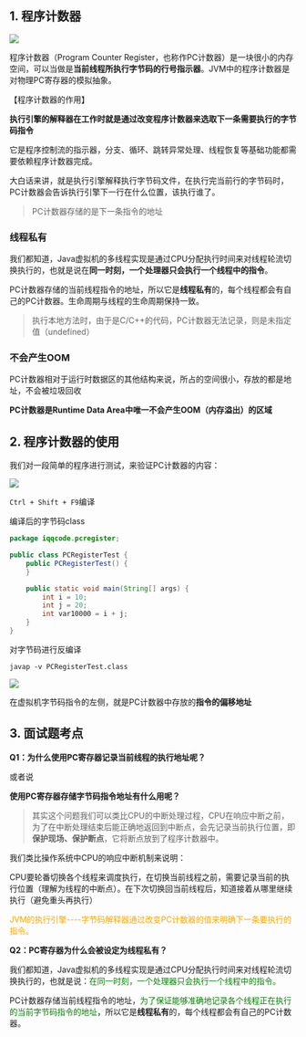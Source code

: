 ## 1. 程序计数器

![](https://iqqcode-blog.oss-cn-beijing.aliyuncs.com/img/20200625092209.png)

程序计数器（Program Counter Register，也称作PC计数器）是一块很小的内存空间，可以当做是**当前线程所执行字节码的行号指示器**。JVM中的程序计数器是对物理PC寄存器的模拟抽象。

【程序计数器的作用】

**执行引擎的解释器在工作时就是通过改变程序计数器来选取下一条需要执行的字节码指令**

它是程序控制流的指示器，分支、循环、跳转异常处理、线程恢复等基础功能都需要依赖程序计数器完成。

大白话来讲，就是执行引擎解释执行字节码文件，在执行完当前行的字节码时，PC计数器会告诉执行引擎下一行在什么位置，该执行谁了。

> PC计数器存储的是下一条指令的地址

### 线程私有

我们都知道，Java虚拟机的多线程实现是通过CPU分配执行时间来对线程轮流切换执行的，也就是说在**同一时刻，一个处理器只会执行一个线程中的指令**。

PC计数器存储的当前线程指令的地址，所以它是**线程私有**的，每个线程都会有自己的PC计数器。生命周期与线程的生命周期保持一致。

> 执行本地方法时，由于是C/C++的代码，PC计数器无法记录，则是未指定值（undefined）

### 不会产生OOM

PC计数器相对于运行时数据区的其他结构来说，所占的空间很小，存放的都是地址，不会被垃圾回收

**PC计数器是Runtime Data Area中唯一不会产生OOM（内存溢出）的区域**

## 2. 程序计数器的使用

我们对一段简单的程序进行测试，来验证PC计数器的内容：

![](https://iqqcode-blog.oss-cn-beijing.aliyuncs.com/img/20200625095715.png)

`Ctrl + Shift + F9`编译

编译后的字节码class

```java
package iqqcode.pcregister;

public class PCRegisterTest {
    public PCRegisterTest() {
    }

    public static void main(String[] args) {
        int i = 10;
        int j = 20;
        int var10000 = i + j;
    }
}
```

对字节码进行反编译

`javap -v PCRegisterTest.class`

![](https://iqqcode-blog.oss-cn-beijing.aliyuncs.com/img/20200625095043.png)

在虚拟机字节码指令的左侧，就是PC计数器中存放的**指令的偏移地址**

## 3. 面试题考点

**Q1：为什么使用PC寄存器记录当前线程的执行地址呢？**

或者说

**使用PC寄存器存储字节码指令地址有什么用呢？**

> 其实这个问题我们可以类比CPU的中断处理过程，CPU在响应中断之前，为了在中断处理结束后能正确地返回到中断点，会先记录当前执行位置，即**保护现场、保护断点**，它将断点放到了程序计数器中。

我们类比操作系统中CPU的响应中断机制来说明：

CPU要轮番切换各个线程来调度执行，在切换当前线程之前，需要记录当前的执行位置（理解为线程的中断点）。在下次切换回当前线程后，知道接着从哪里继续执行（避免重头再执行）

<font color = orange>JVM的执行引擎----字节码解释器通过改变PC计数器的值来明确下一条要执行的指令。</font>

**Q2：PC寄存器为什么会被设定为线程私有？**

我们都知道，Java虚拟机的多线程实现是通过CPU分配执行时间来对线程轮流切换执行的，也就是说：<font color = green>在同一时刻，一个处理器只会执行一个线程中的指令。</font>

PC计数器存储当前线程指令的地址，<font color = green>为了保证能够准确地记录各个线程正在执行的当前字节码指令的地址</font>，所以它是**线程私有**的，每个线程都会有自己的PC计数器。
